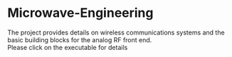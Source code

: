 # Microwave-Engineering

The project provides details on wireless communications systems and the basic building blocks for the analog RF front end.  
Please click on the executable for details 
